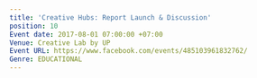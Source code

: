 ```yaml
---
title: 'Creative Hubs: Report Launch & Discussion'
position: 10
Event date: 2017-08-01 07:00:00 +07:00
Venue: Creative Lab by UP
Event URL: https://www.facebook.com/events/485103961832762/
Genre: EDUCATIONAL
---
```


